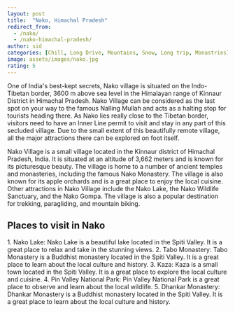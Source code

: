 ```yaml
---
layout: post
title:  "Nako, Himachal Pradesh"
redirect_from:
  - /nako/
  - /nako-himachal-pradesh/
author: sid
categories: [Chill, Long Drive, Mountains, Snow, Long trip, Monastries]
image: assets/images/nako.jpg
rating: 5
---
```

One of India's best-kept secrets, Nako village is situated on the Indo-Tibetan border, 3600 m above sea level in the Himalayan range of Kinnaur District in Himachal Pradesh. Nako Village can be considered as the last spot on your way to the famous Nalling Mullah and acts as a halting stop for tourists heading there. As Nako lies really close to the Tibetan border, visitors need to have an Inner Line permit to visit and stay in any part of this secluded village. Due to the small extent of this beautifully remote village, all the major attractions there can be explored on foot itself.

Nako Village is a small village located in the Kinnaur district of Himachal Pradesh, India. It is situated at an altitude of 3,662 meters and is known for its picturesque beauty. The village is home to a number of ancient temples and monasteries, including the famous Nako Monastery. The village is also known for its apple orchards and is a great place to enjoy the local cuisine. Other attractions in Nako Village include the Nako Lake, the Nako Wildlife Sanctuary, and the Nako Gompa. The village is also a popular destination for trekking, paragliding, and mountain biking.

<h2>Places to visit in Nako</h2>
1. Nako Lake: Nako Lake is a beautiful lake located in the Spiti Valley. It is a great place to relax and take in the stunning views.
2. Tabo Monastery: Tabo Monastery is a Buddhist monastery located in the Spiti Valley. It is a great place to learn about the local culture and history.
3. Kaza: Kaza is a small town located in the Spiti Valley. It is a great place to explore the local culture and cuisine.
4. Pin Valley National Park: Pin Valley National Park is a great place to observe and learn about the local wildlife.
5. Dhankar Monastery: Dhankar Monastery is a Buddhist monastery located in the Spiti Valley. It is a great place to learn about the local culture and history.


<div class="pa-carousel-widget" style="width:100%; height:480px; display:none;"
  data-link="https://www.stayapart.in/hotels-in-nako/10-things-to-do-in-nako.php"
  data-title="Nako, Himachal Pradesh"
  data-description="Chill, Long Drive, Mountains, Snow, Long trip"
  data-delay="3">
  <object data="https://lh3.googleusercontent.com/Rzifs_QyjlgGkI7En1uqECmxCg-F3Q5g1I2h_n_2qESteJrB2WSFjM3JflThwvAhWXyCdHN_t_rqqWGMaQwH28UQd1wK52KrkAcZ7-oLVI3SDOjLh9hpWeh99r-n9nAaYhG0pqGvUlk=w1920-h1080"></object>
  <object data="https://lh3.googleusercontent.com/ddW2No9gnW3CVzHRlunS7Q7YLxzh5Ohu3N08uyrz677slf7bV3jXkqoh7yM--pPsy9Bxd-yfX868fUjzZ37Zpx6u6FoPRDCIokMsRyYn26EMQBpSyXaVJfmGV9u7Sj6zf9sxfNX81SA=w1920-h1080"></object>
  <object data="https://lh3.googleusercontent.com/h5n8Bze_AXhoNKspnxR-EA_i72tRpDxUvDhAzT52ZVbeHCDiEOxmg0LOL04aqDl2cYveFZAIYKevCLUvqdjW4nXMaVapUsFRBA0UX17GDoUxvZji8ZgK7FmDRTg3-R1ZS7MFq4e-cIQ=w1920-h1080"></object>
  <object data="https://lh3.googleusercontent.com/n-mOWGxukMdNMddg_EYIUOWj-Qmh6TK6LFtXyfy7RGDLsbrHp8i_k4ycgRj2uumeJU-MiP5dvhikBT3H29MFq13ZZnBMwy4VdtnQOZIcZRsoaPvk-N1wAIQUnhN31qcut7ACr_TcGZg=w1920-h1080"></object>
  <object data="https://lh3.googleusercontent.com/WdprWSnA7K8088I_4xP8Waiit13ZxfazCEnZSDEowTAwx3-1olCXIlhDythnbhmPj0CHbB9V0nrwnFh18MkuOmwzmet7gmRBEvZM3z0ZW_yj0bh6FYUpkAnCOxUArBq4OFWnpxVXtgQ=w1920-h1080"></object>
  <object data="https://lh3.googleusercontent.com/FR4DY86dMQJF7O0JnuHSXvjBAily0sCjMOaGlxtiA2ld_tiykp3us1Td00VuL1QcY7QRWIbmMMsJ-S_RPfnleGxfgj7aMSbwSBBiCFGZ4sY6-gDNxmlKGmKHVRAl3FOOvAuSV6Qc4u0=w1920-h1080"></object>
  <object data="https://lh3.googleusercontent.com/nvLKFyCvfszkPX_V90xF-GHRq0LyD3ujBbKFQ_WXK8NfoIVgrOBq8Z5HktUdMRIow9xF2eaM-PK-w7rj-Mceze7h0xXHVz0LU84nPKBotHkxymHNvVX6x6Qbh7V9pmgRzfpVmCTB6ps=w1920-h1080"></object>
  <object data="https://lh3.googleusercontent.com/PLb1e_0_PiZJ8l5DxM8Qi6HayZ2CQHpkBg3HCYEDQxlvEMSXNGETgpSj1Pzv2s6cJcaXO3Za4klCljD21mLzRfO4tDRnIwRj5YRmAGgqnwv8t_gIPIDw3ztfiW7Y9eJt67NKau5vYnc=w1920-h1080"></object>
  <object data="https://lh3.googleusercontent.com/3lnYEJSb1jeEk8C6s5F4JKlFSmuHZCDx7RREsDcaCxRlFgwNxBeMqs1-hqMfxJVgls58V0aarcFpKWb02bpAalgGUcj2NtJYtSFw6kDBE8roN4PGCIfM3ZP9XtypSviRpAbNo43NBRs=w1920-h1080"></object>
  <object data="https://lh3.googleusercontent.com/FoX6abYhCut6kRWBQHpjE_QUZ3SZkceVhRzKURHD0E42GkrDqOayHDvDcbXXpTHSJGD8kiIlO8WCW5RYzqmOenU97T8S3bUMuzXyww5eRzdJlrIMGHOXjVl0JbAxVyMHC1dwffBfs58=w1920-h1080"></object>
  <object data="https://lh3.googleusercontent.com/_gavAOJ4RjaZJY7lkHijdG_qKfqvSHuBCbCW0shjCo-0zk8_aVXpYT4urzWyVQhuP2qTAV8OYp223aXDh9_VsqA92XWOmUvtdX0bAQzDaBM9XXtYMkPmP7uep6YTju-PRyHcs_rQpyk=w1920-h1080"></object>
  <object data="https://lh3.googleusercontent.com/F-j7fpwPU2GFNk4be2Cs9Xt2XRAIthLjqnUdR8rGUGJR0vs2SsH8NPWNgHnYgeRlRLREgsbllXJfMmNn_eaG-tvAw5Vp7h7PzaDJGcGYKKUNwsRhNWfFsAIew_Bh3cSZCtxTRPtJ_vY=w1920-h1080"></object>
  <object data="https://lh3.googleusercontent.com/K00b26bYlwo8n1g3KuUM6eSfWpEx7A_n0So2So7swW_RrnzjHOZKECU8JjgPh4PoqrxU0a3QwXNMQXrDX2tvmLhcmEtGDW-sYeWNGMHIIfuIM0TJ2dxQw2VrHlbTrrV2k7QjLOafiUg=w1920-h1080"></object>
  <object data="https://lh3.googleusercontent.com/qowWeGj6M0qkYlukaMw2rxCE3s7p3j0i5TklPZGVIuNgC1a3jxedtodx8vW8e5hSbSZJS03IUkBcG4vlc4TzMRfWqdOw6u_ldu2Cc1HE6LgYn2xAGP0QSCdmzVCb-InJMrM0ZxTHNss=w1920-h1080"></object>
  <object data="https://lh3.googleusercontent.com/5P1guIGjSny2s-FLv056bnjsUShCY8QpzOATM3e8QH3QSHsSh7oyuuevy5nQZw-cacbflL1fEyVZWyMkWc3yNDCWb9kieZTFBuRR7hpTod4KR-hs6k3iCWX0n6qIlRsb-elYWdH6olk=w1920-h1080"></object>
  <object data="https://lh3.googleusercontent.com/XDZZf6Ud0oeGlcA5RpNaFq8DgllcbSbKnYutM3ShR_B0pPqfmPGzfb_CjnIrkGaKcSsd0mGbzgyfV0NqZWRjuZP7GpKKnJ2o6kaKsN_8tHQPQfLPAhQULfF9UUS1Yv27OY4nvfS8L_Y=w1920-h1080"></object>
  <object data="https://lh3.googleusercontent.com/smui5JtOJ6YiZG75GiJYWENswQ0GS-hOochJTDOeXHRFVO1RJvT2Go2gb9xPoXk9lBA-M651mBEQ6kpUpNOc7BPY5p3glpCip7gdk0vp4Vu_RLdePF8wStz0KO6BUeCYT_dLWoz2gQs=w1920-h1080"></object>
  <object data="https://lh3.googleusercontent.com/dlSF8CucyPGthr58a-V9LeBl_9s_J9KzlIKRAb1fUUG3_7mralYo2KjmHkecOaSMa0S5bT4PULDdScZF_y4pa5dJ0CW0m2BqhhuurrYcWBZY3BAwx5xCrNFyqQs2dnPdQXc4hBu4-Qs=w1920-h1080"></object>
  <object data="https://lh3.googleusercontent.com/9a2mgFZrOZnUY6oIktnJccfJKfFbP4K4hOTV4Cj6Ad9hz2XTMN9Z5Rm2UtoH9A_o10YjrDksGj2AmqkffTMbVXMdyHF6C6LwvApjCgMTEkKTtHkvwUrsxf7DAlK9fmYd47ZRNDhXVAQ=w1920-h1080"></object>
  <object data="https://lh3.googleusercontent.com/k8PulMcshT-kUHmiF3SrjkBOKKXhCsxraibNcrSFEUdQ81PiC1yxQ5KUzKiOoiWQcW8vpIZkqCAHLW9e-Xa2WZCKNIpH2AINpYbRwIDzlBp5NlcGAsPHhp_Sc3WMZIIuz0sZDqW9Sdo=w1920-h1080"></object>
  <object data="https://lh3.googleusercontent.com/PKEXXL4EAsDTmJcfTwO4WUrXXRzy_W0Wxo76wyeRbNmRqx7bsKFFXRkLEGKvEdoMedy8bLCFqjEOvxjB8HnPXNdBihsPnqxrr0LjmTtIqO7Bv3wd7Ayi6FDi2xDogi-UTxNAZ6_kTSQ=w1920-h1080"></object>
</div>
